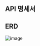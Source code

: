 ## API 명세서




## ERD
![image](https://github.com/user-attachments/assets/1cc15834-6165-412e-84fd-8233a901275c)

